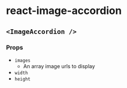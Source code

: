 # react-image-accordion

## `<ImageAccordion />`

### Props

* `images`
  * An array image urls to display
* `width`
* `height`
